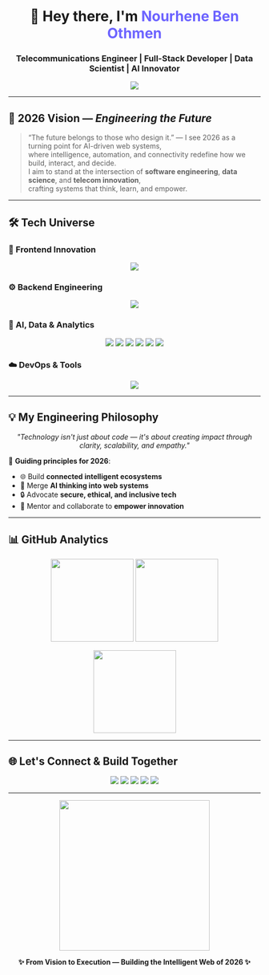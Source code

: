 <h1 align="center">🚀 Hey there, I'm <span style="color:#6C63FF;">Nourhene Ben Othmen</span></h1>
<h3 align="center">Telecommunications Engineer | Full-Stack Developer | Data Scientist | AI Innovator</h3>

<p align="center">
  <img src="https://readme-typing-svg.herokuapp.com?size=22&duration=3000&color=6C63FF&center=true&vCenter=true&width=600&lines=👩‍💻+Building+Intelligent+and+Scalable+Solutions;🚀+Bridging+AI+%2B+Software+Engineering;🌍+Shaping+the+Future+of+Tech+by+2026;💡+Innovating+through+Data,+Code+%26+Creativity" />
</p>

---

## 🔭 2026 Vision — *Engineering the Future*

> “The future belongs to those who design it.” — I see 2026 as a turning point for AI-driven web systems,  
> where intelligence, automation, and connectivity redefine how we build, interact, and decide.  
> I aim to stand at the intersection of **software engineering**, **data science**, and **telecom innovation**,  
> crafting systems that think, learn, and empower.

---

## 🛠️ Tech Universe  

### 🎨 Frontend Innovation  
<p align="center">
  <img src="https://skillicons.dev/icons?i=react,redux,tailwind,bootstrap,html,css,js,ts" />
</p>

### ⚙️ Backend Engineering  
<p align="center">
  <img src="https://skillicons.dev/icons?i=nodejs,express,laravel,mongodb,mysql,postgres,redis" />
</p>

### 🧠 AI, Data & Analytics  
<p align="center">
  <img src="https://skillicons.dev/icons?i=python" />
  <img src="https://img.shields.io/badge/Pandas-150458?style=for-the-badge&logo=pandas&logoColor=white"/>
  <img src="https://img.shields.io/badge/NumPy-013243?style=for-the-badge&logo=numpy&logoColor=white"/>
  <img src="https://img.shields.io/badge/Scikit_Learn-F7931E?style=for-the-badge&logo=scikit-learn&logoColor=white"/>
  <img src="https://img.shields.io/badge/TensorFlow-FF6F00?style=for-the-badge&logo=tensorflow&logoColor=white"/>
  <img src="https://img.shields.io/badge/PowerBI-F2C811?style=for-the-badge&logo=powerbi&logoColor=black"/>
</p>

### ☁️ DevOps & Tools  
<p align="center">
  <img src="https://skillicons.dev/icons?i=docker,aws,git,github,vscode,postman,linux" />
</p>

---

## 💡 My Engineering Philosophy  
<p align="center"><em>"Technology isn't just about code — it's about creating impact through clarity, scalability, and empathy."</em></p>

🧭 **Guiding principles for 2026**:
- 🌐 Build **connected intelligent ecosystems**
- 🤖 Merge **AI thinking into web systems**
- 🔒 Advocate **secure, ethical, and inclusive tech**
- 🚀 Mentor and collaborate to **empower innovation**

---

## 📊 GitHub Analytics  

<p align="center">
  <img src="https://github-readme-stats.vercel.app/api?username=Nourhenebenothmen22&show_icons=true&theme=tokyonight&hide_border=true" height="165" />
  <img src="https://github-readme-streak-stats.herokuapp.com?user=Nourhenebenothmen22&theme=tokyonight&hide_border=true" height="165" />
</p>

<p align="center">
  <img src="https://github-readme-stats.vercel.app/api/top-langs/?username=Nourhenebenothmen22&layout=compact&theme=tokyonight&hide_border=true" height="165"/>
</p>

---

## 🌐 Let's Connect & Build Together  

<p align="center">
  <a href="https://linkedin.com/in/Nourhenebenothmen22"><img src="https://img.shields.io/badge/LinkedIn-0A66C2?style=for-the-badge&logo=linkedin&logoColor=white"/></a>
  <a href="https://github.com/Nourhenebenothmen22"><img src="https://img.shields.io/badge/GitHub-181717?style=for-the-badge&logo=github&logoColor=white"/></a>
  <a href="https://yourportfolio.com"><img src="https://img.shields.io/badge/Portfolio-FF6B6B?style=for-the-badge&logo=google-chrome&logoColor=white"/></a>
  <a href="mailto:nourhene07@example.com"><img src="https://img.shields.io/badge/Email-D14836?style=for-the-badge&logo=gmail&logoColor=white"/></a>
  <a href="https://medium.com/@nourhenebenothmen22"><img src="https://img.shields.io/badge/Medium-000000?style=for-the-badge&logo=medium&logoColor=white"/></a>
</p>

---

<p align="center">
  <img src="https://media.giphy.com/media/du3J3cXyzhj75IOgvA/giphy.gif" width="300"/>
</p>

<p align="center"><b>✨ From Vision to Execution — Building the Intelligent Web of 2026 ✨</b></p>
